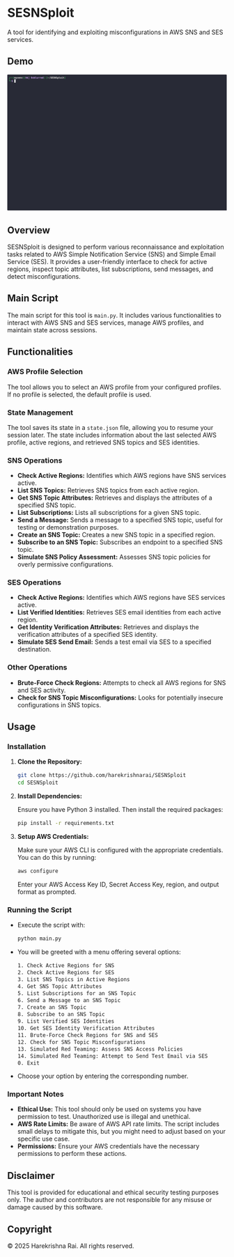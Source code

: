 # SESNSploit

A tool for identifying and exploiting misconfigurations in AWS SNS and SES services.

## Demo

![SESNSploit Demo](/media/demo.gif)

## Overview

SESNSploit is designed to perform various reconnaissance and exploitation tasks related to AWS Simple Notification Service (SNS) and Simple Email Service (SES). It provides a user-friendly interface to check for active regions, inspect topic attributes, list subscriptions, send messages, and detect misconfigurations.

## Main Script

The main script for this tool is `main.py`. It includes various functionalities to interact with AWS SNS and SES services, manage AWS profiles, and maintain state across sessions.

## Functionalities

### AWS Profile Selection

The tool allows you to select an AWS profile from your configured profiles. If no profile is selected, the default profile is used.

### State Management

The tool saves its state in a `state.json` file, allowing you to resume your session later. The state includes information about the last selected AWS profile, active regions, and retrieved SNS topics and SES identities.

### SNS Operations

- **Check Active Regions:** Identifies which AWS regions have SNS services active.
- **List SNS Topics:** Retrieves SNS topics from each active region.
- **Get SNS Topic Attributes:** Retrieves and displays the attributes of a specified SNS topic.
- **List Subscriptions:** Lists all subscriptions for a given SNS topic.
- **Send a Message:** Sends a message to a specified SNS topic, useful for testing or demonstration purposes.
- **Create an SNS Topic:** Creates a new SNS topic in a specified region.
- **Subscribe to an SNS Topic:** Subscribes an endpoint to a specified SNS topic.
- **Simulate SNS Policy Assessment:** Assesses SNS topic policies for overly permissive configurations.

### SES Operations

- **Check Active Regions:** Identifies which AWS regions have SES services active.
- **List Verified Identities:** Retrieves SES email identities from each active region.
- **Get Identity Verification Attributes:** Retrieves and displays the verification attributes of a specified SES identity.
- **Simulate SES Send Email:** Sends a test email via SES to a specified destination.

### Other Operations

- **Brute-Force Check Regions:** Attempts to check all AWS regions for SNS and SES activity.
- **Check for SNS Topic Misconfigurations:** Looks for potentially insecure configurations in SNS topics.

## Usage

### Installation

1. **Clone the Repository:**

   ```bash
   git clone https://github.com/harekrishnarai/SESNSploit
   cd SESNSploit
   ```

2. **Install Dependencies:**

   Ensure you have Python 3 installed. Then install the required packages:

   ```bash
   pip install -r requirements.txt
   ```

3. **Setup AWS Credentials:**

   Make sure your AWS CLI is configured with the appropriate credentials. You can do this by running:

   ```bash
   aws configure
   ```

   Enter your AWS Access Key ID, Secret Access Key, region, and output format as prompted.

### Running the Script

- Execute the script with:

  ```bash
  python main.py
  ```

- You will be greeted with a menu offering several options:

  ```
  1. Check Active Regions for SNS
  2. Check Active Regions for SES
  3. List SNS Topics in Active Regions
  4. Get SNS Topic Attributes
  5. List Subscriptions for an SNS Topic
  6. Send a Message to an SNS Topic
  7. Create an SNS Topic
  8. Subscribe to an SNS Topic
  9. List Verified SES Identities
  10. Get SES Identity Verification Attributes
  11. Brute-Force Check Regions for SNS and SES
  12. Check for SNS Topic Misconfigurations
  13. Simulated Red Teaming: Assess SNS Access Policies
  14. Simulated Red Teaming: Attempt to Send Test Email via SES
  0. Exit
  ```

- Choose your option by entering the corresponding number.

### Important Notes

- **Ethical Use:** This tool should only be used on systems you have permission to test. Unauthorized use is illegal and unethical.
- **AWS Rate Limits:** Be aware of AWS API rate limits. The script includes small delays to mitigate this, but you might need to adjust based on your specific use case.
- **Permissions:** Ensure your AWS credentials have the necessary permissions to perform these actions.

## Disclaimer

This tool is provided for educational and ethical security testing purposes only. The author and contributors are not responsible for any misuse or damage caused by this software.

## Copyright

© 2025 Harekrishna Rai. All rights reserved.
